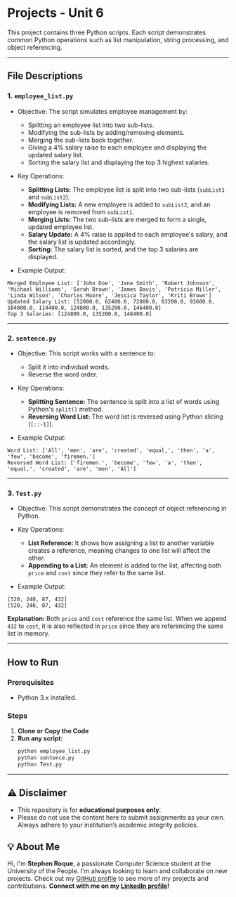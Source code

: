 # Projects - Unit 6

This project contains three Python scripts. Each script demonstrates common Python operations such as list manipulation, string processing, and object referencing.

---
## File Descriptions

### 1. `employee_list.py`

- Objective:
The script simulates employee management by:
    - Splitting an employee list into two sub-lists.
    - Modifying the sub-lists by adding/removing elements.
    - Merging the sub-lists back together.
    - Giving a 4% salary raise to each employee and displaying the updated salary list.
    - Sorting the salary list and displaying the top 3 highest salaries.

- Key Operations:
    - **Splitting Lists:** The employee list is split into two sub-lists (`subList1` and `subList2`).
    - **Modifying Lists:** A new employee is added to `subList2`, and an employee is removed from `subList1`.
    - **Merging Lists:** The two sub-lists are merged to form a single, updated employee list.
    - **Salary Update:** A 4% raise is applied to each employee's salary, and the salary list is updated accordingly.
    - **Sorting:** The salary list is sorted, and the top 3 salaries are displayed.


- Example Output:
```plaintext
Merged Employee List: ['John Doe', 'Jane Smith', 'Robert Johnson', 'Michael Williams', 'Sarah Brown', 'James Davis', 'Patricia Miller', 'Linda Wilson', 'Charles Moore', 'Jessica Taylor', 'Kriti Brown']
Updated Salary List: [52000.0, 62400.0, 72800.0, 83200.0, 93600.0, 104000.0, 114400.0, 124800.0, 135200.0, 146400.0]
Top 3 Salaries: [124800.0, 135200.0, 146400.0]
```

---

### 2. `sentence.py`

- Objective:
This script works with a sentence to:
    - Split it into individual words.
    - Reverse the word order.

- Key Operations:
    - **Splitting Sentence:** The sentence is split into a list of words using Python's `split()` method.
    - **Reversing Word List:** The word list is reversed using Python slicing (`[::-1]`).

- Example Output:
```plaintext
Word List: ['All', 'men', 'are', 'created', 'equal,', 'then', 'a', 'few', 'become', 'firemen.']
Reversed Word List: ['firemen.', 'become', 'few', 'a', 'then', 'equal,', 'created', 'are', 'men', 'All']
```

---

### 3. `Test.py`

- Objective:
This script demonstrates the concept of object referencing in Python.

- Key Operations:
    - **List Reference:** It shows how assigning a list to another variable creates a reference, meaning changes to one list will affect the other.
    - **Appending to a List:** An element is added to the list, affecting both `price` and `cost` since they refer to the same list.

- Example Output:
```plaintext
[520, 240, 87, 432]
[520, 240, 87, 432]
```

**Explanation:** Both `price` and `cost` reference the same list. When we append `432` to `cost`, it is also reflected in `price` since they are referencing the same list in memory.

---

## How to Run

### Prerequisites
- Python 3.x installed.

### Steps
1. **Clone or Copy the Code**
2. **Run any script:**
   ```bash
   python employee_list.py
   python sentence.py
   python Test.py
   ```

--- 

## ⚠️ Disclaimer

- This repository is for **educational purposes only**. 
- Please do not use the content here to submit assignments as your own. Always adhere to your institution’s academic integrity policies. 

## 💡 About Me

Hi, I'm **Stephen Roque**, a passionate Computer Science student at the University of the People. I'm always looking to learn and collaborate on new projects. Check out my [GitHub profile](https://github.com/stephenroque) to see more of my projects and contributions. **Connect with me on my [LinkedIn profile](https://www.linkedin.com/in/stephenroque/)!**

